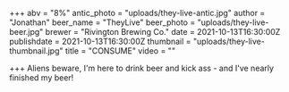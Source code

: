 +++
abv = "8%"
antic_photo = "uploads/they-live-antic.jpg"
author = "Jonathan"
beer_name = "TheyLive"
beer_photo = "uploads/they-live-beer.jpg"
brewer = "Rivington Brewing Co."
date = 2021-10-13T16:30:00Z
publishdate = 2021-10-13T16:30:00Z
thumbnail = "uploads/they-live-thumbnail.jpg"
title = "CONSUME"
video = ""

+++
Aliens beware, I'm here to drink beer and kick ass - and I've nearly finished my beer!